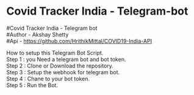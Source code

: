 # Covid Tracker India - Telegram-bot
#Covid Tracker India - Telegram bot <br/>
#Author - Akshay Shetty <br/>
#Api - https://github.com/HrithikMittal/COVID19-India-API <br/>

How to setup this Telegram Bot Script. <br/>
Step 1 : you Need a telegram bot and bot token. <br/>
Step 2 : Clone or Download the repository. <br/>
Step 3 : Setup the webhook for telegram bot. <br/>
Step 4 : Chane <token> to your bot token. <br/>
Step 5 : Run the Bot.

